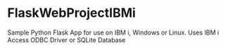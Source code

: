 # FlaskWebProjectIBMi
Sample Python Flask App for use on IBM i, Windows or Linux. Uses IBM i Access ODBC Driver or SQLite Database
